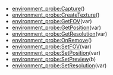 - [environment_probe:Capture](nil)()
- [environment_probe:CreateTexture](nil)()
- [environment_probe:GetFOV](nil)(var)
- [environment_probe:GetPosition](nil)(var)
- [environment_probe:GetResolution](nil)(var)
- [environment_probe:OnRemove](nil)()
- [environment_probe:SetFOV](nil)(var)
- [environment_probe:SetPosition](nil)(var)
- [environment_probe:SetPreview](nil)(b)
- [environment_probe:SetResolution](nil)(var)